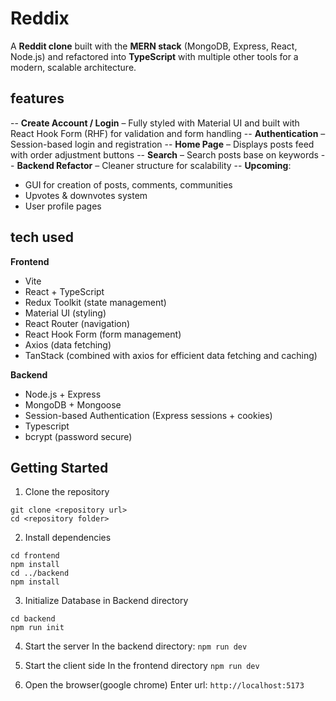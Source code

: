 # Reddix

A **Reddit clone** built with the **MERN stack** (MongoDB, Express, React, Node.js) and refactored into **TypeScript** with multiple other tools for a modern, scalable architecture.
## features
-- **Create Account / Login** – Fully styled with Material UI and built with React Hook Form (RHF) for validation and form handling 
-- **Authentication** – Session-based login and registration 
-- **Home Page** – Displays posts feed with order adjustment buttons
-- **Search** – Search posts base on keywords
-- **Backend Refactor** – Cleaner structure for scalability 
-- **Upcoming**:
  - GUI for creation of posts, comments, communities
  - Upvotes & downvotes system
  - User profile pages

## tech used
**Frontend**
- Vite
- React + TypeScript  
- Redux Toolkit (state management)  
- Material UI (styling)  
- React Router (navigation)
- React Hook Form (form management)
- Axios (data fetching)
- TanStack (combined with axios for efficient data fetching and caching)

**Backend**
- Node.js + Express  
- MongoDB + Mongoose  
- Session-based Authentication (Express sessions + cookies)
- Typescript
- bcrypt (password secure)

## Getting Started
1. Clone the repository
```
git clone <repository url>
cd <repository folder>
```
2. Install dependencies
```
cd frontend
npm install
cd ../backend
npm install
```
3. Initialize Database in Backend directory
```
cd backend
npm run init
```

4. Start the server
In the backend directory:
```npm run dev```

5. Start the client side
In the frontend directory
```npm run dev```

6. Open the browser(google chrome)
Enter url:
```http://localhost:5173```
